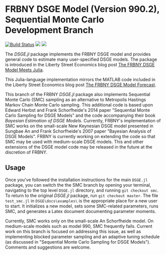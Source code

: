 # FRBNY DSGE Model (Version 990.2), Sequential Monte Carlo Development Branch
[![Build Status](https://travis-ci.org/FRBNY-DSGE/DSGE.jl.svg)](https://travis-ci.org/FRBNY-DSGE/DSGE.jl)
[![](https://img.shields.io/badge/docs-stable-blue.svg)](https://FRBNY-DSGE.github.io/DSGE.jl/stable)
[![](https://img.shields.io/badge/docs-latest-blue.svg)](https://FRBNY-DSGE.github.io/DSGE.jl/latest)

The *DSGE.jl* package implements the FRBNY DSGE model and provides
general code to estimate many user-specified DSGE models. The package
is introduced in the Liberty Street Economics blog post [The FRBNY DSGE Model Meets Julia](http://libertystreeteconomics.newyorkfed.org/2015/12/the-frbny-dsge-model-meets-julia.html).

This Julia-language implementation mirrors the MATLAB code included in
the Liberty Street Economics blog post [The FRBNY DSGE Model Forecast](http://libertystreeteconomics.newyorkfed.org/2015/05/the-frbny-dsge-model-forecast-april-2015.html).

This branch of the FRBNY *DSGE.jl* package also implements Sequential
Monte Carlo (SMC) sampling as an alternative to Metropolis Hastings
Markov Chain Monte Carlo sampling. This additional code is based upon
Edward Herbst and Frank Schorfheide's 2014 paper "Sequential Monte
Carlo Sampling for DSGE Models" and the code accompanying their book
*Bayesian Estimation of DSGE Models*. Currently, FRBNY's
implementation of SMC works on the small-scale New Keynesian DSGE
model presented in Sungbae An and Frank Schorfheide's 2007 paper
"Bayesian Analysis of DSGE Models". FRBNY is currently working on
extending the code so that SMC may be used with medium-scale DSGE
models. This and other extensions of the DSGE model code may be
released in the future at the discretion of FRBNY.

## Usage

Once you've followed the installation instructions for the main
`DSGE.jl` package, you can switch the the SMC branch by opening your
terminal, navigating to the top level `DSGE.jl` directory, and running
`git checkout smc`. To return to the original *DSGE.jl* package, run
`git checkout master`. The file `test_smc.jl` in
`DSGE\docs\examples\` is the appropriate place for a new user to
start. It initializes a new model, sets some SMC-related parameters,
runs SMC, and generates a Latex document documenting parameter moments. 

Currently, SMC works only on the small-scale An Schorfheide model. On
medium-scale models such as model 990, SMC frequently fails. Current
work on this branch is focused on addressing this issue, as well as
implementing blocked parameter sampling and an adaptive tuning
schedule (as discussed in "Sequential Monte Carlo Sampling for DSGE
Models"). Comments and suggestions are welcome.